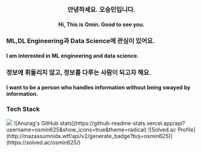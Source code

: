<div align=center>
  <h3>안녕하세요. 오승민입니다.</h3>
  <h4>Hi, This is Omin. Good to see you.</h4>
</div>
  <h3>ML,DL Engineering과 Data Science에 관심이 있어요.</h3>
  <h4>I am interested in ML engineering and data science.</h4>
   <h3>정보에 휘둘리지 않고, 정보를 다루는 사람이 되고자 해요.</h3>
   <h4>I want to be a person who handles information without being swayed by information.</h4>
   
  <h3>Tech Stack</h3>
   <img src="https://img.shields.io/badge/Python-3776AB?style=for-the-badge&logo=Python&logoColor=white">
  <span>
 ![Anurag's GitHub stats](https://github-readme-stats.vercel.app/api?username=osmin625&show_icons=true&theme=radical)
 ![Solved.ac Profile](http://mazassumnida.wtf/api/v2/generate_badge?boj=osmin625)](https://solved.ac/osmin625/)
  </span>
